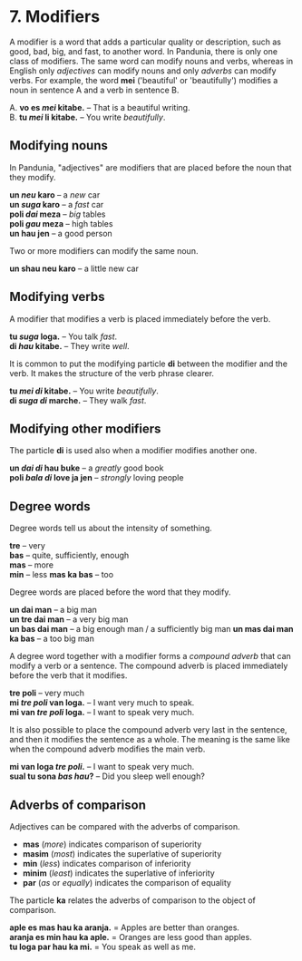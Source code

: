 
# 7. Modifiers

A modifier is a word that adds a particular quality or description,
such as good, bad, big, and fast, to another word.
In Pandunia, there is only one class of modifiers.
The same word can modify nouns and verbs,
whereas in English only _adjectives_ can modify nouns
and only _adverbs_ can modify verbs.
For example, the word
**mei**
('beautiful' or 'beautifully')
modifies a noun in sentence A
and a verb in sentence B.

A. **vo es _mei_ kitabe.**
– That is a beautiful writing.  
B. **tu _mei_ li kitabe.**
– You write _beautifully_.


## Modifying nouns

In Pandunia, "adjectives" are modifiers that are placed before the noun that they modify.

**un _neu_ karo**
– a _new_ car  
**un _suga_ karo**
– a _fast_ car  
**poli _dai_ meza**
– _big_ tables  
**poli _gau_ meza**
– high tables  
**un hau jen**
– a good person

Two or more modifiers can modify the same noun.

**un shau neu karo**
– a little new car


## Modifying verbs

A modifier that modifies a verb
is placed immediately before the verb.

**tu _suga_ loga.**
– You talk _fast_.  
**di _hau_ kitabe.**
– They write _well_.

It is common to put the modifying particle
**di**
between the modifier and the verb.
It makes the structure of the verb phrase clearer.

**tu _mei di_ kitabe.**
– You write _beautifully_.  
**di _suga di_ marche.**
– They walk _fast_.


## Modifying other modifiers

The particle
**di**
is used also when a modifier modifies another one.

**un _dai di_ hau buke**
– a _greatly_ good book  
**poli _bala di_ love ja jen**
– _strongly_ loving people


## Degree words

Degree words tell us about the intensity of something.

**tre**
– very  
**bas**
– quite, sufficiently, enough  
**mas**
– more  
**min**
– less
**mas ka bas**
– too  

Degree words are placed before the word that they modify.

**un dai man**
– a big man  
**un tre dai man**
– a very big man  
**un bas dai man**
– a big enough man / a sufficiently big man
**un mas dai man ka bas**
– a too big man  

A degree word together with a modifier forms a _compound adverb_
that can modify a verb or a sentence.
The compound adverb is placed immediately before the verb that it modifies.

**tre poli**
– very much  
**mi _tre poli_ van loga.**
– I want very much to speak.  
**mi van _tre poli_ loga.**
– I want to speak very much.

It is also possible to place the compound adverb very last in the sentence,
and then it modifies the sentence as a whole.
The meaning is the same like when the compound adverb modifies the main verb.

**mi van loga _tre poli_.**
– I want to speak very much.  
**sual tu sona _bas hau_?**
– Did you sleep well enough?


## Adverbs of comparison

Adjectives can be compared with the adverbs of comparison.

- **mas**
  (_more_) indicates comparison of superiority
- **masim**
  (_most_) indicates the superlative of superiority
- **min**
  (_less_) indicates comparison of inferiority
- **minim**
  (_least_) indicates the superlative of inferiority
- **par**
  (_as_ or _equally_) indicates the comparison of equality

The particle
**ka**
relates the adverbs of comparison to the object of comparison.

**aple es mas hau ka aranja.**
= Apples are better than oranges.  
**aranja es min hau ka aple.**
= Oranges are less good than apples.  
**tu loga par hau ka mi.**
= You speak as well as me.

